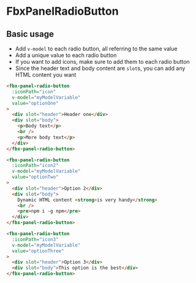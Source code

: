 # FbxPanelRadioButton

## Basic usage

- Add `v-model` to each radio button, all referring to the same value
- Add a unique value to each radio button
- If you want to add icons, make sure to add them to each radio button
- Since the header text and body content are `slot`s, you can add any HTML content you want

```html
<fbx-panel-radio-button
  :iconPath="icon"
  v-model="myModelVariable"
  value="optionOne"
>
  <div slot="header">Header one</div>
  <div slot="body">
    <p>Body text</p>
    <br />
    <p>More body text</p>
  </div>
</fbx-panel-radio-button>

<fbx-panel-radio-button
  :iconPath="icon2"
  v-model="myModelVariable"
  value="optionTwo"
>
  <div slot="header">Option 2</div>
  <div slot="body">
    Dynamic HTML content <strong>is very handy</strong>
    <br />
    <pre>npm i -g npm</pre>
  </div>
</fbx-panel-radio-button>

<fbx-panel-radio-button
  :iconPath="icon3"
  v-model="myModelVariable"
  value="optionThree"
>
  <div slot="header">Option 3</div>
  <div slot="body">This option is the best</div>
</fbx-panel-radio-button>
```
